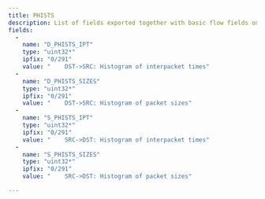 ```yaml
---
title: PHISTS
description: List of fields exported together with basic flow fields on the interface by PHISTS plugin. The plugin exports the histograms of Payload sizes and Inter-Packet-Times for each direction. The histograms bins are scaled logarithmicaly and are shown in following table.
fields:
  -
    name: "D_PHISTS_IPT"
    type: "uint32*"
    ipfix: "0/291"
    value: " 	DST->SRC: Histogram of interpacket times"
  -
    name: "D_PHISTS_SIZES"
    type: "uint32*"
    ipfix: "0/291"
    value: " 	DST->SRC: Histogram of packet sizes"
  -
    name: "S_PHISTS_IPT"
    type: "uint32*"
    ipfix: "0/291"
    value: " 	SRC->DST: Histogram of interpacket times"
  -
    name: "S_PHISTS_SIZES"
    type: "uint32*"
    ipfix: "0/291"
    value: " 	SRC->DST: Histogram of packet sizes"

---
```

